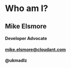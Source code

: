 #  Who am I?

## Mike Elsmore

#### Developer Advocate

#### mike.elsmore@cloudant.com

#### @ukmadlz
